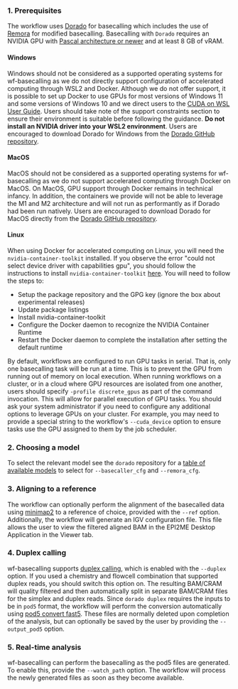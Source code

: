 ### 1. Prerequisites

The workflow uses [Dorado](https://github.com/nanoporetech/dorado) for basecalling which includes the use of [Remora](https://github.com/nanoporetech/remora) for modified basecalling.
Basecalling with `Dorado` requires an NVIDIA GPU with [Pascal architecture or newer](https://www.nvidia.com/en-gb/technologies/) and at least 8 GB of vRAM.

#### Windows

Windows should not be considered as a supported operating systems for wf-basecalling as we do not directly support configuration of accelerated computing through WSL2 and Docker.
Although we do not offer support, it is possible to set up Docker to use GPUs for most versions of Windows 11 and some versions of Windows 10 and we direct users to the [CUDA on WSL User Guide](https://docs.nvidia.com/cuda/wsl-user-guide/index.html).
Users should take note of the support constraints section to ensure their environment is suitable before following the guidance. **Do not install an NVIDIA driver into your WSL2 environment**.
Users are encouraged to download Dorado for Windows from the [Dorado GitHub repository](https://github.com/nanoporetech/dorado#installation).

#### MacOS

MacOS should not be considered as a supported operating systems for wf-basecalling as we do not support accelerated computing through Docker on MacOS.
On MacOS, GPU support through Docker remains in technical infancy. In addition, the containers we provide will not be able to leverage the M1 and M2 architecture and will not run as performantly as if Dorado had been run natively.
Users are encouraged to download Dorado for MacOS directly from the [Dorado GitHub repository](https://github.com/nanoporetech/dorado#installation).

#### Linux

When using Docker for accelerated computing on Linux, you will need the `nvidia-container-toolkit` installed.
If you observe the error "could not select device driver with capabilities gpu", you should follow the instructions to install `nvidia-container-toolkit` [here](https://docs.nvidia.com/datacenter/cloud-native/container-toolkit/install-guide.html#setting-up-nvidia-container-toolkit). You will need to follow the steps to:

- Setup the package repository and the GPG key (ignore the box about experimental releases)
- Update package listings
- Install nvidia-container-toolkit
- Configure the Docker daemon to recognize the NVIDIA Container Runtime
- Restart the Docker daemon to complete the installation after setting the default runtime

By default, workflows are configured to run GPU tasks in serial. That is, only one basecalling task will be run at a time. This is to prevent the GPU from running out of memory on local execution.
When running workflows on a cluster, or in a cloud where GPU resources are isolated from one another, users should specify `-profile discrete_gpus` as part of the command invocation. This will allow for parallel execution of GPU tasks.
You should ask your system administrator if you need to configure any additional options to leverage GPUs on your cluster. For example, you may need to provide a special string to the workflow's `--cuda_device` option to ensure tasks use the GPU assigned to them by the job scheduler.

### 2. Choosing a model

To select the relevant model see the `dorado` repository for a [table of available models](https://github.com/nanoporetech/dorado#available-basecalling-models) to select for `--basecaller_cfg` and `--remora_cfg`.

### 3. Aligning to a reference

The workflow can optionally perform the alignment of the basecalled data using [minimap2](https://github.com/lh3/minimap2) to a reference of choice, provided with the `--ref` option.
Additionally, the workflow will generate an IGV configuration file. This file allows the user to view the filtered aligned BAM in the EPI2ME Desktop Application in the Viewer tab.

### 4. Duplex calling

wf-basecalling supports [duplex calling](https://github.com/nanoporetech/dorado#duplex), which is enabled with the `--duplex` option. If you used a chemistry and flowcell combination that supported duplex reads, you should switch this option on. The resulting BAM/CRAM will quality filtered and then automatically split in separate BAM/CRAM files for the simplex and duplex reads.
Since `dorado duplex` requires the inputs to be in `pod5` format, the workflow will perform the conversion automatically using [pod5 convert fast5](https://github.com/nanoporetech/pod5-file-format/blob/master/python/pod5/README.md#pod5-convert-fast5). These files are normally deleted upon completion of the analysis, but can optionally be saved by the user by providing the `--output_pod5` option.

### 5. Real-time analysis

wf-basecalling can perform the basecalling as the pod5 files are generated. To enable this, provide the `--watch_path` option. The workflow will process the newly generated files as soon as they become available.
